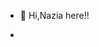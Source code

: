 - 👋 Hi,Nazia here!!

-
<!---
naziaaa/naziaaa is a ✨ special ✨ repository because its `README.md` (this file) appears on your GitHub profile.
You can click the Preview link to take a look at your changes.
--->
